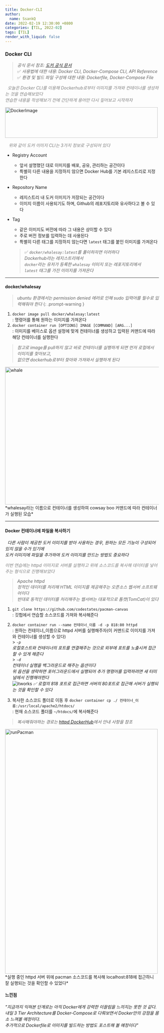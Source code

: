 ```yaml
---
title: Docker-CLI
author:
  name: SsankQ
date: 2022-02-19 12:30:00 +0800
categories: [TIL, 2022-02]
tags: [TIL]
render_with_liquid: false
---
```


### Docker CLI  

> *공식 문서 참조: [도커 공식 문서](https://docs.docker.com/engine/reference/commandline/container_run/)*<br>
> ✅ *사용법에 대한 내용: Docker CLI, Docker-Compose CLI, API Reference*<br>
> ✅ *환경 및 빌드 파일 구성에 대한 내용: Dockerfile, Docker-Compose File*


<span style='color:gray'>&nbsp;&nbsp;*오늘은 Docker CLI를 이용해 Dockerhub로부터 이미지를 가져와 컨테이너를 생성하는 것을 연습해보았다<br>
연습한 내용을 작성해보기 전에 간단하게 용어만 다시 짚어보고 시작하자*</span>

<img src='https://user-images.githubusercontent.com/89354370/154788466-c67952d4-de00-4248-bacc-9df313fc2f5a.png' alt='DockerImage' width=500px height=100px />

&nbsp;&nbsp;&nbsp;<span style='color:gray'>*위와 같이 도커 이미지 CLI는 3가지 정보로 구성되어 있다*</span>

- Registry Account
  - 앞서 설명했던 대로 이미지를 배포, 공유, 관리하는 공간이다
  - 특별히 다른 내용을 지정하지 않으면 Docker Hub를 기본 레지스트리로 지정한다
- Repository Name
  - 레지스트리 내 도커 이미지가 저장되는 공간이다
  - 이미지 이름이 사용되기도 하며, Github의 레포지토리와 유사하다고 볼 수 있다
- Tag
  - 같은 이미지도 버전에 따라 그 내용은 상이할 수 있다
  - 주로 버전 정보를 입력하는 데 사용된다
  - 특별히 다른 태그를 지정하지 않는다면 `latest` 태그를 붙인 이미지를 가져온다

  > ✅ *`docker/whalesay:latest`를 풀이하자면 이러하다 <br>
  > Dockerhub라는 레지스트리에서 <br>`docker`라는 유저가 등록한 `whalesay` 이미지 또는 레포지토리에서 <br>`latest` 태그를 가진 이미지를 가져온다*

---
#### docker/whalesay
  > *ubuntu 환경에서는 permission denied 에러로 인해 sudo 입력어를 필수로 입력해줘야 한다*
  {: .prompt-warning }

1. `docker image pull docker/whalesay:latest`  
: 명령어를 통해 원하는 이미지를 가져온다  
2. `docker container run [OPTIONS] IMAGE [COMMAND] [ARG...]`  
: 이미지를 베이스로 옵션 설정에 맞게 컨테이너를 생성하고 입력된 커맨드에 따라 해당 컨테이너를 실행한다  
> *참고로 image를 pull하지 않고 바로 컨테이너를 실행하게 되면 먼저 로컬에서 이미지를 찾아보고, <br> 없으면 dockerhub로부터 찾아와 가져와서 실행하게 된다*

<img src='https://user-images.githubusercontent.com/89354370/154788999-15198732-2fa1-4290-b316-516351eadf2a.png' alt='whale' width=600px height=450px />
*whalesay라는 이름으로 컨테이너를 생성하여 cowsay boo 커맨드에 따라 컨테이너가 실행된 모습*

---
#### Docker 컨테이너에 파일을 복사하기

&nbsp;&nbsp;*다른 사람이 제공한 도커 이미지를 받아 사용하는 경우, 원하는 모든 기능이 구성되어 있지 않을 수가 있기에<br>도커 이미지에 파일을 추가하여 도커 이미지를 만드는 방법도 중요하다*

<span style='color:gray'>*이번 연습에는 httpd 이미지로 서버를 실행하고 위에 소스코드를 복사해 데이터를 넣어주는 형식으로 진행해보았다*</span>  
  > *Apache httpd  
  > 정적인 데이터를 처리해 HTML 이미지를 제공해주는 오픈소스 웹서버 소프트웨어이다 <br> 반대로 동적인 데이터를 처리해주는 웹서버는 대표적으로 톰캣(TomCat)이 있다*

  1. `git clone https://github.com/codestates/pacman-canvas`  
  : 깃헙에서 연습할 소스코드를 가져와 복사해준다
  2. `docker container run --name 컨테이너_이름 -d -p 818:80 httpd`  
  : 원하는 컨테이너_이름으로 httpd 서버를 실행해주자(이 커맨드로 이미지를 가져와 컨테이너를 생성할 수 있다)<br>
    > *`-p` <br> 로컬호스트와 컨테이너의 포트를 연결해주는 것으로 외부에 포트를 노출시켜 접근할 수 있게 해준다* <br>
    > *`-d` <br> 컨테이너 실행을 백그라운드로 해주는 옵션이다 <br> 위 옵션을 생략하면 포어그라운드에서 실행되어 추가 명령어를 입력하려면 새 터미널에서 진행해야한다*<br>
  ![itworks](https://user-images.githubusercontent.com/89354370/154790118-eb63bf74-2d05-4ce4-a97a-9061a519c150.png)
  *✅ 로컬의 818 포트로 접근하면 서버의 80포트로 접근해 서버가 실행되는 것을 확인할 수 있다*

  3. 복사한 소스코드 폴더로 이동 후 `docker container cp ./ 컨테이너_이름:/usr/local/apache2/htdocs/`  
  : 현재 소스코드 폴더를 `~/htdocs/`에 복사해준다  
  > *복사해줘야하는 경로는 [httpd DockerHub](https://hub.docker.com/_/httpd)에서 안내 사항을 참조*

  <img src='https://user-images.githubusercontent.com/89354370/154790751-740e0610-11c4-417c-bf8f-435dd6d263fd.png' alt='runPacman' width=500px height=800px/>
  *실행 중인 httpd 서버 위에 pacman 소스코드를 복사해 localhost:818에 접근하니 잘 실행되는 것을 확인할 수 있었다*  

#### 느낀점
  *"지금까지 익혀본 단계로는 아직 Docker에게 강력한 이끌림을 느끼지는 못한 것 같다. <br> 내일 3 Tier Architecture를 Docker-Compose로 다뤄보면서 Docker만의 강점을 몸소 느껴볼 예정이다. <br>추가적으로 Dockerfile로 이미지를 빌드하는 방법도 포스트해 볼 예정이다"*